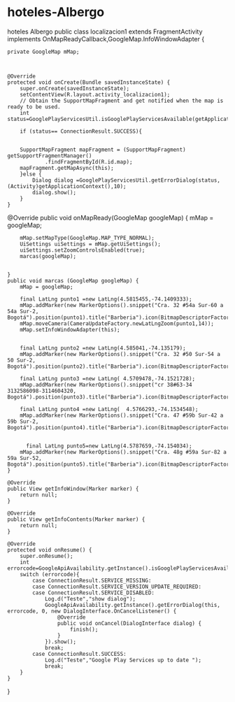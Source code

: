 # hoteles-Albergo
hoteles Albergo
public class localizacion1 extends FragmentActivity implements OnMapReadyCallback,GoogleMap.InfoWindowAdapter {

    private GoogleMap mMap;



    @Override
    protected void onCreate(Bundle savedInstanceState) {
        super.onCreate(savedInstanceState);
        setContentView(R.layout.activity_localizacion1);
        // Obtain the SupportMapFragment and get notified when the map is ready to be used.
        int status=GooglePlayServicesUtil.isGooglePlayServicesAvailable(getApplicationContext());

        if (status== ConnectionResult.SUCCESS){


        SupportMapFragment mapFragment = (SupportMapFragment) getSupportFragmentManager()
                .findFragmentById(R.id.map);
        mapFragment.getMapAsync(this);
        }else {
            Dialog dialog =GooglePlayServicesUtil.getErrorDialog(status,(Activity)getApplicationContext(),10);
            dialog.show();
        }
    }

   @Override
    public void onMapReady(GoogleMap googleMap) {
        mMap = googleMap;

        mMap.setMapType(GoogleMap.MAP_TYPE_NORMAL);
        UiSettings uiSettings = mMap.getUiSettings();
        uiSettings.setZoomControlsEnabled(true);
        marcas(googleMap);


    }
    public void marcas (GoogleMap googleMap) {
        mMap = googleMap;

        final LatLng punto1 =new LatLng(4.5815455,-74.1409333);
        mMap.addMarker(new MarkerOptions().snippet("Cra. 32 #54a Sur-60 a 54a Sur-2, Bogotá").position(punto1).title("Barberia").icon(BitmapDescriptorFactory.defaultMarker(BitmapDescriptorFactory.HUE_BLUE)));
        mMap.moveCamera(CameraUpdateFactory.newLatLngZoom(punto1,14));
        mMap.setInfoWindowAdapter(this);


        final LatLng punto2 =new LatLng(4.585041,-74.135179);
        mMap.addMarker(new MarkerOptions().snippet("Cra. 32 #50 Sur-54 a 50 Sur-2, Bogotá").position(punto2).title("Barberia").icon(BitmapDescriptorFactory.defaultMarker(BitmapDescriptorFactory.HUE_BLUE)));

        final LatLng punto3 =new LatLng( 4.5709478,-74.1521728);
        mMap.addMarker(new MarkerOptions().snippet("cr 38#63-34 3132586098-3114604320, Bogotá").position(punto3).title("Barberia").icon(BitmapDescriptorFactory.defaultMarker(BitmapDescriptorFactory.HUE_BLUE)));

        final LatLng punto4 =new LatLng(  4.5766293,-74.1534548);
        mMap.addMarker(new MarkerOptions().snippet("Cra. 47 #59b Sur-42 a 59b Sur-2, Bogotá").position(punto4).title("Barberia").icon(BitmapDescriptorFactory.defaultMarker(BitmapDescriptorFactory.HUE_BLUE)));


          final LatLng punto5=new LatLng(4.5787659,-74.154034);
        mMap.addMarker(new MarkerOptions().snippet("Cra. 48g #59a Sur-82 a 59a Sur-52, Bogotá").position(punto5).title("Barberia").icon(BitmapDescriptorFactory.defaultMarker(BitmapDescriptorFactory.HUE_BLUE)));
    }

    @Override
    public View getInfoWindow(Marker marker) {
        return null;
    }

    @Override
    public View getInfoContents(Marker marker) {
        return null;
    }

    @Override
    protected void onResume() {
        super.onResume();
        int errorcode=GoogleApiAvailability.getInstance().isGooglePlayServicesAvailable(this);
        switch (errorcode){
            case ConnectionResult.SERVICE_MISSING:
            case ConnectionResult.SERVICE_VERSION_UPDATE_REQUIRED:
            case ConnectionResult.SERVICE_DISABLED:
                Log.d("Teste","show dialog");
                GoogleApiAvailability.getInstance().getErrorDialog(this, errorcode, 0, new DialogInterface.OnCancelListener() {
                    @Override
                    public void onCancel(DialogInterface dialog) {
                        finish();
                    }
                }).show();
                break;
            case ConnectionResult.SUCCESS:
                Log.d("Teste","Google Play Services up to date ");
                break;
        }
    }
}

